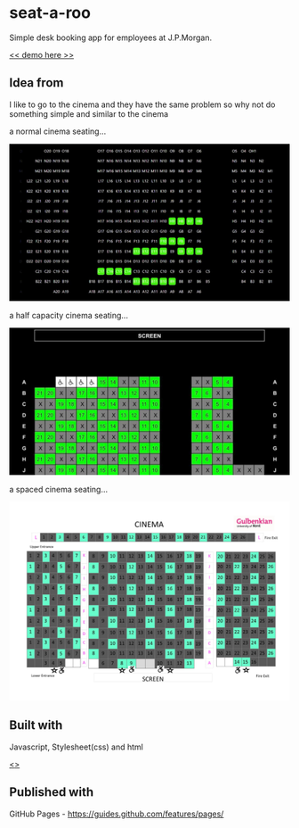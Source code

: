 # seat-a-roo

Simple desk booking app for employees at J.P.Morgan. 

[<< demo here >>](https://jojotorro.github.io/seat-a-roo/seats.html)

## Idea from

 I like to go to the cinema and they have the same problem so why not do something simple and similar to the cinema

a normal cinema seating...

![normal](normal.gif)

a half capacity cinema seating...

![half](half.jpg)

a spaced cinema seating...

![spaced](spaced.jpg)

## Built with

Javascript, Stylesheet(css) and html


[<<tailwind>>](https://tailwindcss.com)

## Published with

GitHub Pages - https://guides.github.com/features/pages/


